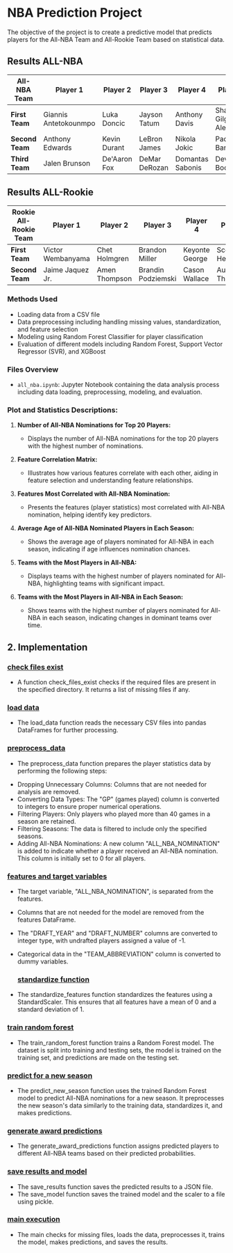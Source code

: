 # NBA Prediction Project

The objective of the project is to create a predictive model that predicts players for the All-NBA Team and All-Rookie Team based on statistical data.

## Results ALL-NBA

| All-NBA Team   | Player 1             | Player 2          | Player 3        | Player 4            | Player 5          |
|----------------|----------------------|-------------------|-----------------|---------------------|-------------------|
| **First Team** | Giannis Antetokounmpo | Luka Doncic    | Jayson Tatum   | Anthony Davis       | Shai Gilgeous-Alexander |
| **Second Team**| Anthony Edwards      | Kevin Durant     | LeBron James    | Nikola Jokic        | Paolo Banchero    |
| **Third Team** | Jalen Brunson        | De'Aaron Fox     | DeMar DeRozan  | Domantas Sabonis    | Devin Booker      |

## Results ALL-Rookie

| Rookie All-Rookie Team        | Player 1           | Player 2          | Player 3             | Player 4          | Player 5          |
|----------------------------|--------------------|-------------------|----------------------|-------------------|-------------------|
| **First Team**             | Victor Wembanyama | Chet Holmgren     | Brandon Miller       | Keyonte George    | Scoot Henderson   |
| **Second Team**            | Jaime Jaquez Jr.  | Amen Thompson     | Brandin Podziemski  | Cason Wallace     | Ausar Thompson    |


### Methods Used

- Loading data from a CSV file
- Data preprocessing including handling missing values, standardization, and feature selection
- Modeling using Random Forest Classifier for player classification
- Evaluation of different models including Random Forest, Support Vector Regressor (SVR), and XGBoost

### Files Overview

- `all_nba.ipynb`: Jupyter Notebook containing the data analysis process including data loading, preprocessing, modeling, and evaluation.

### Plot and Statistics Descriptions:

1. **Number of All-NBA Nominations for Top 20 Players:**
   - Displays the number of All-NBA nominations for the top 20 players with the highest number of nominations.
   
2. **Feature Correlation Matrix:**
   - Illustrates how various features correlate with each other, aiding in feature selection and understanding feature relationships.

3. **Features Most Correlated with All-NBA Nomination:**
   - Presents the features (player statistics) most correlated with All-NBA nomination, helping identify key predictors.

4. **Average Age of All-NBA Nominated Players in Each Season:**
   - Shows the average age of players nominated for All-NBA in each season, indicating if age influences nomination chances.

5. **Teams with the Most Players in All-NBA:**
   - Displays teams with the highest number of players nominated for All-NBA, highlighting teams with significant impact.

6. **Teams with the Most Players in All-NBA in Each Season:**
   - Shows teams with the highest number of players nominated for All-NBA in each season, indicating changes in dominant teams over time.


## 2. Implementation
### [check files exist ](https://github.com/dariak153/Prediction_Awards/blob/1938cd594d48ab4ff5ed1781081064ec27659b36/src/main.py#L31-L37)

- A function check_files_exist checks if the required files are present in the specified directory. It returns a list of missing files if any.

### [load data ](https://github.com/dariak153/Prediction_Awards/blob/1938cd594d48ab4ff5ed1781081064ec27659b36/src/main.py#L39-L43)

- The load_data function reads the necessary CSV files into pandas DataFrames for further processing.

### [preprocess_data ](https://github.com/dariak153/Prediction_Awards/blob/1938cd594d48ab4ff5ed1781081064ec27659b36/src/main.py#L45-L56)

- The preprocess_data function prepares the player statistics data by performing the following steps:
  
 * Dropping Unnecessary Columns: Columns that are not needed for analysis are removed.
 * Converting Data Types: The "GP" (games played) column is converted to integers to ensure proper numerical operations.
 * Filtering Players: Only players who played more than 40 games in a season are retained.
 * Filtering Seasons: The data is filtered to include only the specified seasons.
 * Adding All-NBA Nominations: A new column "ALL_NBA_NOMINATION" is added to indicate whether a player received an All-NBA nomination. This column is initially set to 0 for all players.
   
### [features and target variables](https://github.com/dariak153/Prediction_Awards/blob/1938cd594d48ab4ff5ed1781081064ec27659b36/src/main.py#L58-L64)
* The target variable, "ALL_NBA_NOMINATION", is separated from the features.
* Columns that are not needed for the model are removed from the features DataFrame.
* The "DRAFT_YEAR" and "DRAFT_NUMBER" columns are converted to integer type, with undrafted players assigned a value of -1.
* Categorical data in the "TEAM_ABBREVIATION" column is converted to dummy variables.

  ### [ standardize function ](https://github.com/dariak153/Prediction_Awards/blob/1938cd594d48ab4ff5ed1781081064ec27659b36/src/main.py#L66-L72)
  
 - The standardize_features function standardizes the features using a StandardScaler. This ensures that all features have a mean of 0 and a standard deviation of 1.
   
  ### [train random forest ](https://github.com/dariak153/Prediction_Awards/blob/1938cd594d48ab4ff5ed1781081064ec27659b36/src/main.py#L74-L83)
  
- The train_random_forest function trains a Random Forest model. The dataset is split into training and testing sets, the model is trained on the training set, and predictions are made on the testing set.
  
 ### [predict for a new season ](https://github.com/dariak153/Prediction_Awards/blob/1938cd594d48ab4ff5ed1781081064ec27659b36/src/main.py#L85-L98)
  
- The predict_new_season function uses the trained Random Forest model to predict All-NBA nominations for a new season. It preprocesses the new season's data similarly to the training data, standardizes it, and makes predictions.
  
 ### [generate award predictions ](https://github.com/dariak153/Prediction_Awards/blob/1938cd594d48ab4ff5ed1781081064ec27659b36/src/main.py#L100-L116)
 
- The generate_award_predictions function assigns predicted players to different All-NBA teams based on their predicted probabilities.
  
 ### [save results and model ](https://github.com/dariak153/Prediction_Awards/blob/1938cd594d48ab4ff5ed1781081064ec27659b36/src/main.py#L118-L124)
 
- The save_results function saves the predicted results to a JSON file.
- The save_model function saves the trained model and the scaler to a file using pickle.
  
### [main execution](https://github.com/dariak153/Prediction_Awards/blob/1938cd594d48ab4ff5ed1781081064ec27659b36/src/main.py#L126-L143)

- The main checks for missing files, loads the data, preprocesses it, trains the model, makes predictions, and saves the results.
